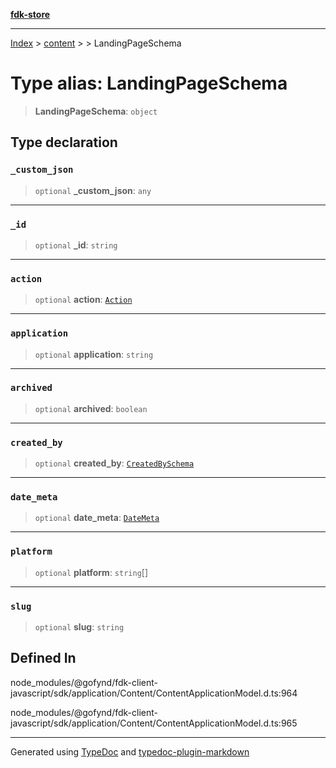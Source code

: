 [**fdk-store**](../../../README.md)
***

[Index](../../../API.md) > [content](../../README.md) > [<internal>](../README.md) > LandingPageSchema

# Type alias: LandingPageSchema

> **LandingPageSchema**: `object`

## Type declaration

### `_custom_json`

> `optional` **\_custom\_json**: `any`

***

### `_id`

> `optional` **\_id**: `string`

***

### `action`

> `optional` **action**: [`Action`](type-alias.Action.md)

***

### `application`

> `optional` **application**: `string`

***

### `archived`

> `optional` **archived**: `boolean`

***

### `created_by`

> `optional` **created\_by**: [`CreatedBySchema`](type-alias.CreatedBySchema.md)

***

### `date_meta`

> `optional` **date\_meta**: [`DateMeta`](type-alias.DateMeta.md)

***

### `platform`

> `optional` **platform**: `string`[]

***

### `slug`

> `optional` **slug**: `string`

## Defined In

node\_modules/@gofynd/fdk-client-javascript/sdk/application/Content/ContentApplicationModel.d.ts:964

node\_modules/@gofynd/fdk-client-javascript/sdk/application/Content/ContentApplicationModel.d.ts:965

***
Generated using [TypeDoc](https://typedoc.org/) and [typedoc-plugin-markdown](https://www.npmjs.com/package/typedoc-plugin-markdown)
